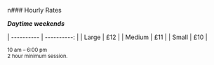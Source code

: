 n### Hourly Rates

***Daytime weekends***

| ---------- | ----------: |
| Large      | £12         |
| Medium     | £11         |
| Small      | £10         |

<small>10 am – 6:00 pm<br/>2 hour minimum session.</small>
